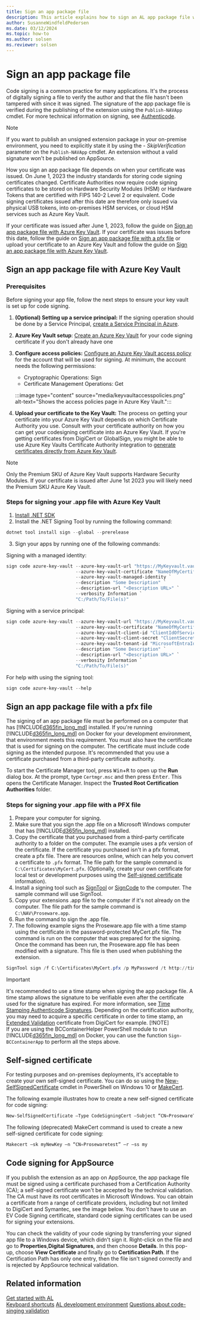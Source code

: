 ```yaml
---
title: Sign an app package file
description: This article explains how to sign an AL app package file with a pfx file or with Azure Key Vault.
author: SusanneWindfeldPedersen
ms.date: 03/12/2024
ms.topic: how-to
ms.author: solsen
ms.reviewer: solsen
---
```


# Sign an app package file

Code signing is a common practice for many applications. It's the process of digitally signing a file to verify the author and that the file hasn't been tampered with since it was signed. The signature of the app package file is verified during the publishing of the extension using the `Publish-NAVApp` cmdlet. For more technical information on signing, see [Authenticode](/previous-versions/windows/internet-explorer/ie-developer/platform-apis/ms537359(v=vs.85)).

> [!NOTE]  
> If you want to publish an unsigned extension package in your on-premise environment, you need to explicitly state it by using the - *SkipVerification* parameter on the `Publish-NAVApp` cmdlet. An extension without a valid signature won't be published on AppSource.

How you sign an app package file depends on when your certificate was issued. On June 1, 2023 the industry standards for storing code signing certificates changed. Certificate Authorities now require code signing certificates to be stored on Hardware Security Modules (HSM) or Hardware Tokens that are certified with FIPS 140-2 Level 2 or equivalent. Code signing certificates issued after this date are therefore only issued via physical USB tokens, into on-premises HSM services, or cloud HSM services such as Azure Key Vault.

If your certificate was issued after June 1, 2023, follow the guide on [Sign an app package file with Azure Key Vault](#sign-an-app-package-file-with-azure-key-vault). If your certificate was issues before this date, follow the guide on [Sign an app package file with a pfx file](#sign-an-app-package-file-with-a-pfx-file) or upload your certificate to an Azure Key Vault and follow the guide on [Sign an app package file with Azure Key Vault](#sign-an-app-package-file-with-azure-key-vault).


## Sign an app package file with Azure Key Vault

### Prerequisites

Before signing your app file, follow the next steps to ensure your key vault is set up for code signing.

1. **(Optional) Setting up a service principal:** If the signing operation should be done by a Service Principal, [create a Service Principal in Azure](/azure/active-directory/develop/howto-create-service-principal-portal).
2. **Azure Key Vault setup**: [Create an Azure Key Vault](/azure/key-vault/general/quick-create-portal) for your code signing certificate if you don't already have one  
3. **Configure access policies:** [Configure an Azure Key Vault access policy](/azure/key-vault/general/assign-access-policy?tabs=azure-portal) for the account that will be used for signing. At minimum, the account needs the following permissions:
    - Cryptographic Operations: Sign
    - Certificate Management Operations: Get

    :::image type="content" source="media/keyvaultaccesspolicies.png" alt-text="Shows the access policies page in Azure Key Vault.":::

4. **Upload your certificate to the Key Vault:** The process on getting your certificate into your Azure Key Vault depends on which Certificate Authority you use. Consult with your certificate authority on how you can get your codesigning certificate into an Azure Key Vault. If you're getting certificates from DigiCert or GlobalSign, you might be able to use Azure Key Vaults Certificate Authority integration to [generate certificates directly from Azure Key Vault](/azure/key-vault/certificates/how-to-integrate-certificate-authority).

> [!NOTE]  
> Only the Premium SKU of Azure Key Vault supports Hardware Security Modules. If your certificate is issued after June 1st 2023 you will likely need the Premium SKU Azure Key Vault.  

### Steps for signing your .app file with Azure Key Vault

1. [Install .NET SDK](/dotnet/core/install/windows)
2. Install the .NET Signing Tool by running the following command:

```powershell
dotnet tool install sign --global --prerelease
```

3. Sign your apps by running one of the following commands:

Signing with a managed identity:

```powershell
sign code azure-key-vault --azure-key-vault-url "https://MyKeyvault.vault.azure.net/" `
                          --azure-key-vault-certificate "NameOfMyCertificate" ` 
                          --azure-key-vault-managed-identity `
                          --description "Some Description" `
                          --description-url "<Description URL>" `
                          --verbosity Information `
                          "C:/Path/To/File(s)"
```

Signing with a service principal:

```powershell
sign code azure-key-vault --azure-key-vault-url "https://MyKeyvault.vault.azure.net/" `
                          --azure-key-vault-certificate "NameOfMyCertificate" ` 
                          --azure-key-vault-client-id "ClientIdOfServicePrincipal" `
                          --azure-key-vault-client-secret "ClientSecretOfServicePrincipal" `
                          --azure-key-vault-tenant-id "MicrosoftEntraId" `
                          --description "Some Description" `
                          --description-url "<Description URL>" `
                          --verbosity Information `
                          "C:/Path/To/File(s)"
```

For help with using the signing tool:

```powershell
sign code azure-key-vault --help
```

## Sign an app package file with a pfx file

The signing of an app package file must be performed on a computer that has [!INCLUDE[d365fin_long_md](includes/d365fin_long_md.md)] installed. If you're running [!INCLUDE[d365fin_long_md](includes/d365fin_long_md.md)] on Docker for your development environment, that environment meets this requirement. You must also have the certificate that is used for signing on the computer. The certificate must include code signing as the intended purpose. It's recommended that you use a certificate purchased from a third-party certificate authority.

To start the Certificate Manager tool, press <kbd>Win</kbd>+<kbd>R</kbd> to open up the **Run** dialog box. At the prompt, type `Certmgr.msc` and then press <kbd>Enter</kbd>. This opens the Certificate Manager. Inspect the **Trusted Root Certification Authorities** folder. 


### Steps for signing your .app file with a PFX file

1. Prepare your computer for signing.
2. Make sure that you sign the .app file on a Microsoft Windows computer that has [!INCLUDE[d365fin_long_md](includes/d365fin_long_md.md)] installed.
3. Copy the certificate that you purchased from a third-party certificate authority to a folder on the computer. The example uses a pfx version of the certificate. If the certificate you purchased isn't in a pfx format, create a pfx file. There are resources online, which can help you convert a certificate to `.pfx` format. The file path for the sample command is `C:\Certificates\MyCert.pfx`. (Optionally, create your own certificate for local test or development purposes using the [Self-signed certificate](#self-signed-certificate) information).
4. Install a signing tool such as [SignTool](/dotnet/framework/tools/signtool-exe) or [SignCode](/previous-versions/windows/internet-explorer/ie-developer/platform-apis/ms537364(v=vs.85)) to the computer. The sample command will use SignTool.
5. Copy your extensions .app file to the computer if it's not already on the computer. The file path for the sample command is `C:\NAV\Proseware.app`.
6. Run the command to sign the .app file.  
7. The following example signs the Proseware.app file with a time stamp using the certificate in the password-protected MyCert.pfx file. The command is run on the computer that was prepared for the signing. Once the command has been run, the Proseware.app file has been modified with a signature. This file is then used when publishing the extension.

```powershell
SignTool sign /f C:\Certificates\MyCert.pfx /p MyPassword /t http://timestamp.verisign.com/scripts/timestamp.dll “C:\NAV\Proseware.app”
```

> [!IMPORTANT]  
> It's recommended to use a time stamp when signing the app package file. A time stamp allows the signature to be verifiable even after the certificate used for the signature has expired. For more information, see [Time Stamping Authenticode Signatures](/windows/win32/seccrypto/time-stamping-authenticode-signatures). Depending on the certification authority, you may need to acquire a specific certificate in order to time stamp, an [Extended Validation](https://www.digicert.com/code-signing/ev-code-signing/) certificate from DigiCert for example.
> [!NOTE]  
> If you are using the BCContainerHelper PowerShell module to run [!INCLUDE[d365fin_long_md](includes/d365fin_long_md.md)] on Docker, you can use the function `Sign-BCContainerApp` to perform all the steps above.

## Self-signed certificate

For testing purposes and on-premises deployments, it's acceptable to create your own self-signed certificate. You can do so using the [New-SelfSignedCertificate](/powershell/module/pki/new-selfsignedcertificate) cmdlet in PowerShell on Windows 10 or [MakeCert](/windows/desktop/SecCrypto/makecert).  

The following example illustrates how to create a new self-signed certificate for code signing:

```powershell
New-SelfSignedCertificate –Type CodeSigningCert –Subject “CN=ProsewareTest”
```

The following (deprecated) MakeCert command is used to create a new self-signed certificate for code signing:

```powershell
Makecert –sk myNewKey –n “CN=Prosewaretest” –r –ss my
```

## Code signing for AppSource

If you publish the extension as an app on AppSource, the app package file must be signed using a certificate purchased from a Certification Authority (CA); a self-signed certificate won't be accepted by the technical validation. The CA must have its root certificates in Microsoft Windows. You can obtain a certificate from a range of certificate providers, including but not limited to DigiCert and Symantec, see the image below. You don't have to use an EV Code Signing certificate, standard code signing certificates can be used for signing your extensions.

You can check the validity of your code signing by transferring your signed app file to a Windows device, which didn't sign it. Right-click on the file and go to **Properties**,**Digital Signatures**, and then choose **Details**. In this pop-up, choose **View Certificate** and finally go to **Certification Path**. If the Certification Path has only one entry, then the file isn't signed correctly and is rejected by AppSource technical validation.

## Related information

[Get started with AL](devenv-get-started.md)  
[Keyboard shortcuts](devenv-keyboard-shortcuts.md)
[AL development environment](devenv-reference-overview.md)
[Questions about code-singing validation](devenv-checklist-submission-faq.md#questions-about-code-signing-validation)
